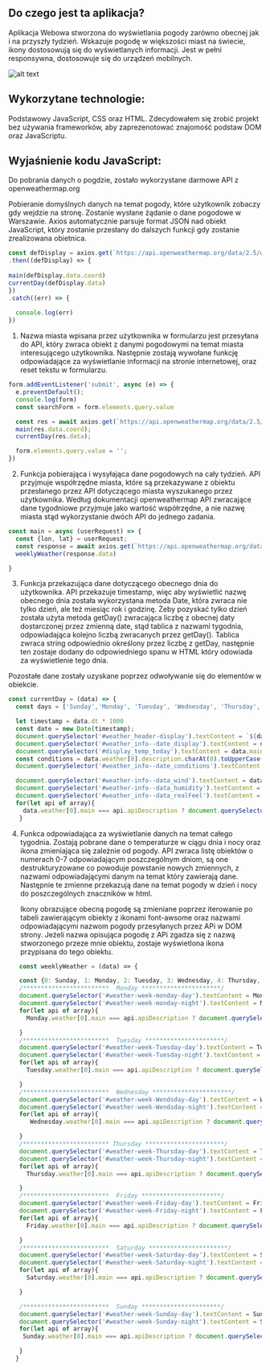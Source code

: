 ## Do czego jest ta aplikacja?
Aplikacja Webowa stworzona do wyświetlania pogody zarówno obecnej jak i na przyszły tydzień. Wskazuje pogodę w większości miast na świecie, ikony dostosowują się do wyświetlanych informacji. Jest w pełni responsywna, dostosowuje się do urządzeń mobilnych.

![alt text](https://github.com/LukaszStaniszewski/service/blob/main/WeatherAppMain.jpg?raw=true)


## Wykorzytane technologie:
Podstawowy JavaScript, CSS oraz HTML. Zdecydowałem się zrobić projekt bez używania frameworków, aby zaprezenotować znajomość podstaw DOM oraz JavaScriptu.

## Wyjaśnienie kodu JavaScript:
Do pobrania danych o pogdzie, zostało wykorzystane darmowe API z openweathermap.org

Pobieranie domyślnych danych na temat pogody, które użytkownik zobaczy gdy wejdzie na stronę. Zostanie wysłane żądanie o dane pogodowe w Warszawie. Axios automatycznie parsuje format JSON nad obiekt JavaScript, który zostanie przesłany do dalszych funkcji gdy zostanie zrealizowana obietnica.

```javascript
const defDisplay = axios.get(`https://api.openweathermap.org/data/2.5/weather?q=Warsaw&appid=ca452ec3ab9eacf9df94887f4330a2a&units=metric`)
.then((defDisplay) => {
  
main(defDisplay.data.coord)
currentDay(defDisplay.data)
})
.catch((err) => {
  
  console.log(err)
})
```

1. Nazwa miasta wpisana przez użytkownika w formularzu jest przesyłana do API, który zwraca obiekt z danymi pogodowymi na temat miasta interesującego użytkownika. Następnie          zostają wywołane funkcję odpowiadające za wyświetlanie informacji na stronie internetowej, oraz reset tekstu w formularzu.
  ```javascript
  form.addEventListener('submit', async (e) => {
    e.preventDefault();
    console.log(form)
    const searchForm = form.elements.query.value 

    const res = await axios.get(`https://api.openweathermap.org/data/2.5/weather?q=${searchForm}&appid=ca452ec3ab9eacf9df94887f4330a2a&units=metric`);
    main(res.data.coord);
    currentDay(res.data);

    form.elements.query.value = ''; 
  })
  ```

2. Funkcja pobierająca i wysyłająca dane pogodowych na cały tydzień. API przyjmuje współrzędne miasta, które są przekazywane z obiektu przesłanego przez API dotyczącego miasta        wyszukanego przez użytkownika. Według dokumentacji openweathermap API zwracające dane tygodniowe przyjmuje jako wartość współrzędne, a nie nazwę miasta stąd wykorzystanie dwóch    API do jednego zadania.
  ```javascript
  const main = async (userRequest) => {
    const {lon, lat} = userRequest;
    const response = await axios.get(`https://api.openweathermap.org/data/2.5/onecall?                lat=${lat}&lon=${lon}&exclude=alerts,minutelyp&appid=ca452ecab9eac3f9df94887f4330a2a&units=metric`);
    weeklyWeather(response.data)

  }
  ```
3. Funkcja przekazująca dane dotyczącego obecnego dnia do użytkownika. API przekazuje timestamp, więc aby wyświetlić nazwę obecnego dnia została wykorzystana metoda Date, która      zwraca nie tylko dzień, ale też miesiąc rok i godzinę. Żeby pozyskać tylko dzień została użyta metoda getDay() zwracająca liczbę z obecnej daty dostarczonej przez zmienną date,    stąd tablica z nazwami tygodnia, odpowiadająca kolejno liczbą zwracanych przez getDay(). Tablica zwraca string odpowiednio określony przez liczbę z getDay, następnie ten          zostaje dodany do odpowiedniego spanu w HTML który odowiada za wyświetlenie tego dnia. 

  Pozostałe dane zostały uzyskane poprzez odwoływanie się do elementów w obiekcie.
  ```javascript
  const currentDay = (data) => {
    const days = ['Sunday','Monday', 'Tuesday', 'Wednesday', 'Thursday', 'Friday', 'Saturday',  ]

    let timestamp = data.dt * 1000
    const date = new Date(timestamp);
    document.querySelector('#weather_header-display').textContent = `${data.name}, ${data.sys.country}`;
    document.querySelector('#weather_info--date_display').textContent = days[date.getDay()]
    document.querySelector('#display_temp_today').textContent = data.main.temp;  
    const conditions = data.weather[0].description.charAt(0).toUpperCase()+data.weather[0].description.slice(1);
    document.querySelector('#weather_info--date_conditions').textContent = conditions;

    document.querySelector('#weather-info--data_wind').textContent = data.wind.speed
    document.querySelector('#weather-info--data_humidity').textContent = data.main.humidity
    document.querySelector('#weather_info--data_realFeel').textContent = data.main.feels_like
    for(let api of array){
      data.weather[0].main === api.apiDescription ? document.querySelector('#today_icon').innerHTML = api.img : ''
     }
   ```
  4. Funkca odpowiadająca za wyświetlanie danych na temat całego tygodnia. Zostają pobrane dane o temperaturze w ciągu dnia i nocy oraz ikona zmieniająca się zależnie od pogody.
     API zwraca listę obiektów o numerach 0-7 odpowiadającym poszczególnym dniom, są one destrukturyzowane co powoduje powstanie nowych zmiennych, z nazwami odpowiadającymi danym      na temat który zawierają dane. Następnie te zmienne przekazują dane na temat pogody w dzień i nocy do poszczególnych znaczników w html.
     
     Ikony obrazujące obecną pogodę są zmieniane poprzez iterowanie po tabeli zawierającym obiekty z ikonami font-awsome oraz nazwami odpowiadającymi nazwom pogody przesyłanych        przez APi w DOM strony. Jeżeli nazwa opisująca pogodę z APi zgadza się z nazwą stworzonego przeze mnie obiektu, zostaje wyświetlona ikona przypisana do tego obiektu.

   ```javascript
      const weeklyWeather = (data) => {

      const {0: Sunday, 1: Monday, 2: Tuesday, 3: Wednesday, 4: Thursday, 5: Friday, 6: Saturday, 7: NextSunday} = data.daily;
      /************************  Monday **********************/
      document.querySelector('#weather-week-monday-day').textContent = Monday.temp.day;
      document.querySelector('#weather-week-monday-night').textContent = Monday.temp.night;
      for(let api of array){
        Monday.weather[0].main === api.apiDescription ? document.querySelector('#monday_icon').innerHTML = api.img : ''

      }
      /************************  Tuesday **********************/
      document.querySelector('#weather-week-Tuesday-day').textContent = Tuesday.temp.day;
      document.querySelector('#weather-week-Tuesday-night').textContent = Tuesday.temp.night;
      for(let api of array){
        Tuesday.weather[0].main === api.apiDescription ? document.querySelector('#tuesday_icon').innerHTML = api.img : ''

      }
      /************************  Wednesday **********************/
      document.querySelector('#weather-week-Wendsday-day').textContent = Wednesday.temp.day;
      document.querySelector('#weather-week-Wendsday-night').textContent = Wednesday.temp.night;
      for(let api of array){
         Wednesday.weather[0].main === api.apiDescription ? document.querySelector('#wednesday_icon').innerHTML = api.img : ''

      }
      /************************ Thursday **********************/
      document.querySelector('#weather-week-Thursday-day').textContent = Thursday.temp.day;
      document.querySelector('#weather-week-Thursday-night').textContent = Thursday.temp.night;
      for(let api of array){
        Thursday.weather[0].main === api.apiDescription ? document.querySelector('#thursday_icon').innerHTML = api.img : ''

      }
      /************************  Friday **********************/
      document.querySelector('#weather-week-Friday-day').textContent = Friday.temp.day;
      document.querySelector('#weather-week-Friday-night').textContent = Friday.temp.night;
      for(let api of array){
        Friday.weather[0].main === api.apiDescription ? document.querySelector('#friday_icon').innerHTML = api.img : ''

      }
      /************************  Saturday **********************/
      document.querySelector('#weather-week-Saturday-day').textContent = Saturday.temp.day;
      document.querySelector('#weather-week-Saturday-night').textContent = Saturday.temp.night;
      for(let api of array){
        Saturday.weather[0].main === api.apiDescription ? document.querySelector('#saturday_icon').innerHTML = api.img : ''

      }

      /************************  Sunday **********************/
      document.querySelector('#weather-week-Sunday-day').textContent = Sunday.temp.day;
      document.querySelector('#weather-week-Sunday-night').textContent = Sunday.temp.night;
      for(let api of array){
       Sunday.weather[0].main === api.apiDescription ? document.querySelector('#sunday_icon').innerHTML = api.img : ''

      }
     }
    
